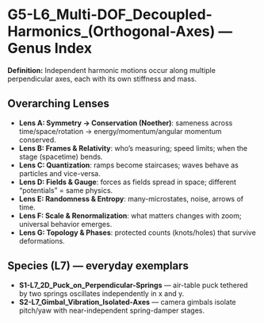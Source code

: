 # G5-L6_Multi-DOF_Decoupled-Harmonics_(Orthogonal-Axes) — Genus Index
**Definition:** Independent harmonic motions occur along multiple perpendicular axes, each with its own stiffness and mass.

## Overarching Lenses

- **Lens A: Symmetry -> Conservation (Noether)**: sameness across time/space/rotation → energy/momentum/angular momentum conserved.
- **Lens B: Frames & Relativity**: who’s measuring; speed limits; when the stage (spacetime) bends.
- **Lens C: Quantization**: ramps become staircases; waves behave as particles and vice-versa.
- **Lens D: Fields & Gauge**: forces as fields spread in space; different “potentials” = same physics.
- **Lens E: Randomness & Entropy**: many-microstates, noise, arrows of time.
- **Lens F: Scale & Renormalization**: what matters changes with zoom; universal behavior emerges.
- **Lens G: Topology & Phases**: protected counts (knots/holes) that survive deformations.

## Species (L7) — everyday exemplars
- **S1-L7_2D_Puck_on_Perpendicular-Springs** — air-table puck tethered by two springs oscillates independently in x and y.
- **S2-L7_Gimbal_Vibration_Isolated-Axes** — camera gimbals isolate pitch/yaw with near-independent spring-damper stages.
